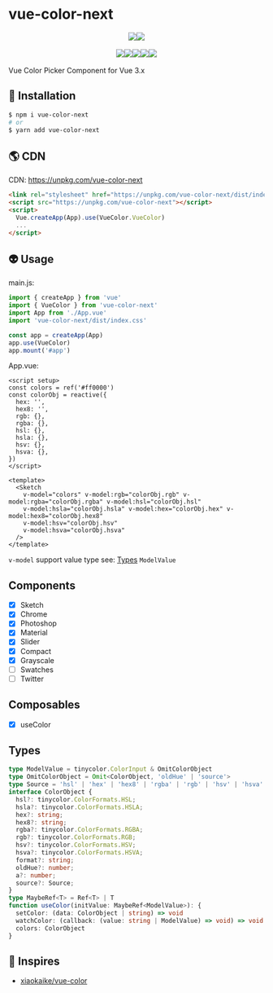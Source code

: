 # vue-color-next

<div style="display:flex;width:100%;justify-content:center;">
<img src="https://img.shields.io/npm/v/vue-color-next?color=a1b858&label=version"/>
<img src="https://img.shields.io/npm/dw/vue-color-next" />
</div>
<br />
<div style="display:flex;width:100%;justify-content:center;">
<img src="https://img.shields.io/bundlephobia/min/vue-color-next" />
<img src="https://img.shields.io/github/repo-size/murongg/vue-color-next" />
<img src="https://img.shields.io/npm/l/vue-color-next" />
<img src="https://img.shields.io/github/issues/murongg/vue-color-next" />
<img src="https://img.shields.io/github/issues-pr/murongg/vue-color-next" />
</div>

<br />
Vue Color Picker Component for Vue 3.x
<br />

## 📎 Installation
```sh
$ npm i vue-color-next
# or
$ yarn add vue-color-next
```

## 🌎 CDN

CDN:  https://unpkg.com/vue-color-next
```html
<link rel="stylesheet" href="https://unpkg.com/vue-color-next/dist/index.min.css">
<script src="https://unpkg.com/vue-color-next"></script>
<script>
  Vue.createApp(App).use(VueColor.VueColor)
  ...
</script>
```

## 👽 Usage

main.js:

```js
import { createApp } from 'vue'
import { VueColor } from 'vue-color-next'
import App from './App.vue'
import 'vue-color-next/dist/index.css'

const app = createApp(App)
app.use(VueColor)
app.mount('#app')
```
App.vue:
```vue
<script setup>
const colors = ref('#ff0000')
const colorObj = reactive({
  hex: '',
  hex8: '',
  rgb: {},
  rgba: {},
  hsl: {},
  hsla: {},
  hsv: {},
  hsva: {},
})
</script>

<template>
  <Sketch
    v-model="colors" v-model:rgb="colorObj.rgb" v-model:rgba="colorObj.rgba" v-model:hsl="colorObj.hsl"
    v-model:hsla="colorObj.hsla" v-model:hex="colorObj.hex" v-model:hex8="colorObj.hex8"
    v-model:hsv="colorObj.hsv"
    v-model:hsva="colorObj.hsva"
  />
</template>
```

`v-model` support value type see: [Types](#Types) `ModelValue`

## Components
- [x] Sketch
- [x] Chrome
- [x] Photoshop
- [x] Material
- [x] Slider
- [x] Compact
- [x] Grayscale
- [ ] Swatches
- [ ] Twitter

## Composables
- [x] useColor

## Types
```ts
type ModelValue = tinycolor.ColorInput & OmitColorObject
type OmitColorObject = Omit<ColorObject, 'oldHue' | 'source'>
type Source = 'hsl' | 'hex' | 'hex8' | 'rgba' | 'rgb' | 'hsv' | 'hsva'
interface ColorObject {
  hsl?: tinycolor.ColorFormats.HSL;
  hsla?: tinycolor.ColorFormats.HSLA;
  hex?: string;
  hex8?: string;
  rgba?: tinycolor.ColorFormats.RGBA;
  rgb?: tinycolor.ColorFormats.RGB;
  hsv?: tinycolor.ColorFormats.HSV;
  hsva?: tinycolor.ColorFormats.HSVA;
  format?: string;
  oldHue?: number;
  a?: number;
  source?: Source;
}
type MaybeRef<T> = Ref<T> | T
function useColor(initValue: MaybeRef<ModelValue>): {
  setColor: (data: ColorObject | string) => void
  watchColor: (callback: (value: string | ModelValue) => void) => void
  colors: ColorObject
}
```

## 🌸 Inspires

- [xiaokaike/vue-color](https://github.com/xiaokaike/vue-color)
